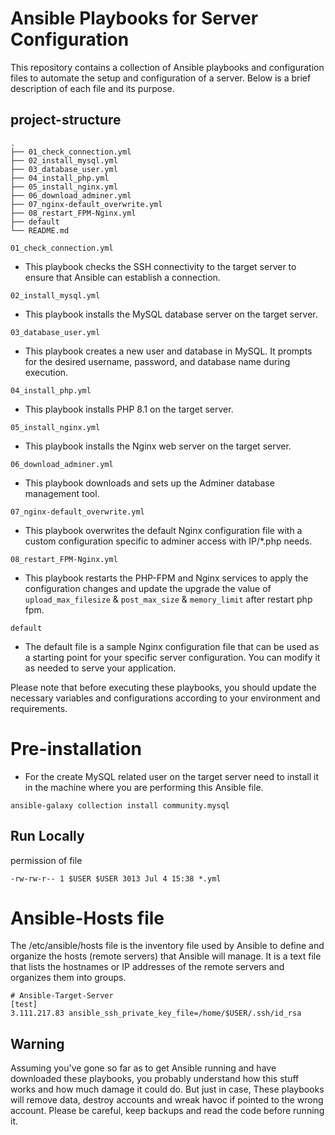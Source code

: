 # Ansible Playbooks for Server Configuration
This repository contains a collection of Ansible playbooks and configuration files to automate the setup and configuration of a server. Below is a brief description of each file and its purpose.

## project-structure

```
.
├── 01_check_connection.yml
├── 02_install_mysql.yml
├── 03_database_user.yml
├── 04_install_php.yml
├── 05_install_nginx.yml
├── 06_download_adminer.yml
├── 07_nginx-default_overwrite.yml
├── 08_restart_FPM-Nginx.yml
├── default
└── README.md
```

`01_check_connection.yml`
- This playbook checks the SSH connectivity to the target server to ensure that Ansible can establish a connection.

`02_install_mysql.yml`
- This playbook installs the MySQL database server on the target server.

`03_database_user.yml`
- This playbook creates a new user and database in MySQL. It prompts for the desired username, password, and database name during execution.

`04_install_php.yml`
- This playbook installs PHP 8.1 on the target server.

`05_install_nginx.yml`
- This playbook installs the Nginx web server on the target server.

`06_download_adminer.yml`
- This playbook downloads and sets up the Adminer database management tool.

`07_nginx-default_overwrite.yml`
- This playbook overwrites the default Nginx configuration file with a custom configuration specific to adminer access with IP/*.php needs.

`08_restart_FPM-Nginx.yml`
- This playbook restarts the PHP-FPM and Nginx services to apply the configuration changes and update the upgrade the value of 
`upload_max_filesize` & `post_max_size` & `memory_limit` after restart php fpm. 

`default`
- The default file is a sample Nginx configuration file that can be used as a starting point for your specific server configuration. You can modify it as needed to serve your application.

Please note that before executing these playbooks, you should update the necessary variables and configurations according to your environment and requirements.

# Pre-installation 

- For the create MySQL related user on the target server need to install it in the machine where you are performing this Ansible file.

```
ansible-galaxy collection install community.mysql
```

## Run Locally
permission of file 

```
-rw-rw-r-- 1 $USER $USER 3013 Jul 4 15:38 *.yml
```

# Ansible-Hosts file

The /etc/ansible/hosts file is the inventory file used by Ansible to define and organize the hosts (remote servers) that Ansible will manage. It is a text file that lists the hostnames or IP addresses of the remote servers and organizes them into groups.

```
# Ansible-Target-Server
[test]
3.111.217.83 ansible_ssh_private_key_file=/home/$USER/.ssh/id_rsa
```

## **Warning**
Assuming you've gone so far as to get Ansible running and have downloaded these playbooks, you probably understand how this stuff works and how much damage it could do. But just in case, These playbooks will remove data, destroy accounts and wreak havoc if pointed to the wrong account. Please be careful, keep backups and read the code before running it.